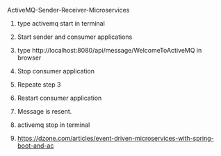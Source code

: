 ActiveMQ-Sender-Receiver-Microservices

1. type activemq start in terminal
2. Start sender and consumer applications
3. type http://localhost:8080/api/message/WelcomeToActiveMQ in browser
4. Stop consumer application
5. Repeate step 3
6. Restart consumer application
7. Message is resent.
8. activemq stop in terminal

8. https://dzone.com/articles/event-driven-microservices-with-spring-boot-and-ac
